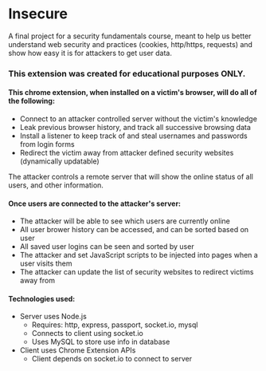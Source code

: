 # Insecure

A final project for a security fundamentals course, meant to help us better understand web security and practices (cookies, http/https, requests) and show how easy it is for attackers to get user data.

### This extension was created for educational purposes ONLY. 

#### This chrome extension, when installed on a victim's browser, will do all of the following:
* Connect to an attacker controlled server without the victim's knowledge
* Leak previous browser history, and track all successive browsing data
* Install a listener to keep track of and steal usernames and passwords from login forms
* Redirect the victim away from attacker defined security websites (dynamically updatable)

The attacker controls a remote server that will show the online status of all users, and other information.

#### Once users are connected to the attacker's server:
* The attacker will be able to see which users are currently online
* All user brower history can be accessed, and can be sorted based on user
* All saved user logins can be seen and sorted by user
* The attacker and set JavaScript scripts to be injected into pages when a user visits them
* The attacker can update the list of security websites to redirect victims away from

#### Technologies used:
* Server uses Node.js
  - Requires: http, express, passport, socket.io, mysql
  - Connects to client using socket.io
  - Uses MySQL to store use info in database
* Client uses Chrome Extension APIs
  - Client depends on socket.io to connect to server

